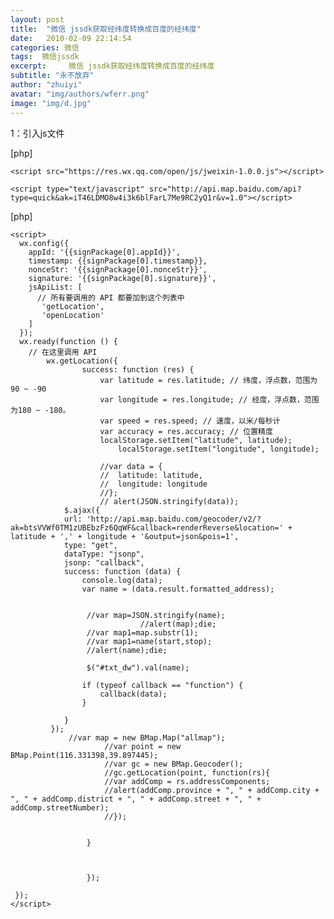 ```yaml
---
layout: post
title:  "微信 jssdk获取经纬度转换成百度的经纬度"
date:   2010-02-09 22:14:54
categories: 微信
tags:  微信jssdk
excerpt:     微信 jssdk获取经纬度转换成百度的经纬度    
subtitle: "永不放弃"
author: "zhuiyi"
avatar: "img/authors/wferr.png"
image: "img/d.jpg"
---
```

1：引入js文件

[php] 

    <script src="https://res.wx.qq.com/open/js/jweixin-1.0.0.js"></script>  
      
    <script type="text/javascript" src="http://api.map.baidu.com/api?type=quick&ak=iT46LDMO8w4i3k6blFarL7Me9RC2yQ1r&v=1.0"></script>  



[php] 

    <script>  
      wx.config({  
        appId: '{{signPackage[0].appId}}',  
        timestamp: {{signPackage[0].timestamp}},  
        nonceStr: '{{signPackage[0].nonceStr}}',  
        signature: '{{signPackage[0].signature}}',  
        jsApiList: [  
          // 所有要调用的 API 都要加到这个列表中  
           'getLocation',  
           'openLocation'  
        ]  
      });  
      wx.ready(function () {  
        // 在这里调用 API  
            wx.getLocation({  
                    success: function (res) {  
                        var latitude = res.latitude; // 纬度，浮点数，范围为90 ~ -90  
                        var longitude = res.longitude; // 经度，浮点数，范围为180 ~ -180。  
                        var speed = res.speed; // 速度，以米/每秒计  
                        var accuracy = res.accuracy; // 位置精度  
                        localStorage.setItem("latitude", latitude);  
                            localStorage.setItem("longitude", longitude);  
                          
                        //var data = {  
                        //  latitude: latitude,  
                        //  longitude: longitude  
                        //};  
                        // alert(JSON.stringify(data));  
                $.ajax({  
                url: 'http://api.map.baidu.com/geocoder/v2/?ak=btsVVWf0TM1zUBEbzFz6QqWF&callback=renderReverse&location=' + latitude + ',' + longitude + '&output=json&pois=1',  
                type: "get",  
                dataType: "jsonp",  
                jsonp: "callback",  
                success: function (data) {  
                    console.log(data);  
                    var name = (data.result.formatted_address);  
                       
                       
                     //var map=JSON.stringify(name);  
                                 //alert(map);die;  
                     //var map1=map.substr(1);  
                     //var map1=name(start,stop);  
                     //alert(name);die;  
                       
                     $("#txt_dw").val(name);    
                        
                    if (typeof callback == "function") {  
                        callback(data);  
                    }  
      
                }  
             });  
                 //var map = new BMap.Map("allmap");  
                         //var point = new BMap.Point(116.331398,39.897445);  
                         //var gc = new BMap.Geocoder();  
                         //gc.getLocation(point, function(rs){  
                         //var addComp = rs.addressComponents;  
                         //alert(addComp.province + ", " + addComp.city + ", " + addComp.district + ", " + addComp.street + ", " + addComp.streetNumber);  
                         //});  
                          
      
                     }  
          
      
          
                     });  
        
     });  
    </script>  



 

